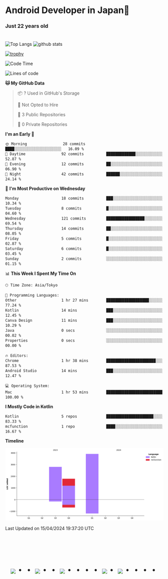 # Android Developer in Japan👋 
### Just 22 years old 
#

<p align="left"> 
  <img alt="Top Langs" height="150px" src="https://github-readme-stats.vercel.app/api/top-langs/?username=batapii&layout=compact&count_private=true&show_icons=true&theme=tokyonight" />
  <img alt="github stats" height="150px" src="https://github-readme-stats.vercel.app/api?username=batapii&count_private=true&show_icons=true&show_icons=true&theme=tokyonight" />
</p>

[![trophy](https://github-profile-trophy.vercel.app/?username=batapii&theme=discord)](https://github.com/ryo-ma/github-profile-trophy)



<!--START_SECTION:waka-->
![Code Time](http://img.shields.io/badge/Code%20Time-39%20hrs%2021%20mins-blue)

![Lines of code](https://img.shields.io/badge/From%20Hello%20World%20I%27ve%20Written-8.5%20thousand%20lines%20of%20code-blue)

**🐱 My GitHub Data** 

> 📦 ? Used in GitHub's Storage 
 > 
> 🚫 Not Opted to Hire
 > 
> 📜 3 Public Repositories 
 > 
> 🔑 0 Private Repositories 
 > 
**I'm an Early 🐤** 

```text
🌞 Morning                28 commits          ████░░░░░░░░░░░░░░░░░░░░░   16.09 % 
🌆 Daytime                92 commits          █████████████░░░░░░░░░░░░   52.87 % 
🌃 Evening                12 commits          ██░░░░░░░░░░░░░░░░░░░░░░░   06.90 % 
🌙 Night                  42 commits          ██████░░░░░░░░░░░░░░░░░░░   24.14 % 
```
📅 **I'm Most Productive on Wednesday** 

```text
Monday                   18 commits          ███░░░░░░░░░░░░░░░░░░░░░░   10.34 % 
Tuesday                  8 commits           █░░░░░░░░░░░░░░░░░░░░░░░░   04.60 % 
Wednesday                121 commits         █████████████████░░░░░░░░   69.54 % 
Thursday                 14 commits          ██░░░░░░░░░░░░░░░░░░░░░░░   08.05 % 
Friday                   5 commits           █░░░░░░░░░░░░░░░░░░░░░░░░   02.87 % 
Saturday                 6 commits           █░░░░░░░░░░░░░░░░░░░░░░░░   03.45 % 
Sunday                   2 commits           ░░░░░░░░░░░░░░░░░░░░░░░░░   01.15 % 
```


📊 **This Week I Spent My Time On** 

```text
🕑︎ Time Zone: Asia/Tokyo

💬 Programming Languages: 
Other                    1 hr 27 mins        ███████████████████░░░░░░   77.24 % 
Kotlin                   14 mins             ███░░░░░░░░░░░░░░░░░░░░░░   12.45 % 
Canva Design             11 mins             ███░░░░░░░░░░░░░░░░░░░░░░   10.29 % 
Java                     0 secs              ░░░░░░░░░░░░░░░░░░░░░░░░░   00.02 % 
Properties               0 secs              ░░░░░░░░░░░░░░░░░░░░░░░░░   00.00 % 

🔥 Editors: 
Chrome                   1 hr 38 mins        ██████████████████████░░░   87.53 % 
Android Studio           14 mins             ███░░░░░░░░░░░░░░░░░░░░░░   12.47 % 

💻 Operating System: 
Mac                      1 hr 53 mins        █████████████████████████   100.00 % 
```

**I Mostly Code in Kotlin** 

```text
Kotlin                   5 repos             █████████████████████░░░░   83.33 % 
mcfunction               1 repo              ████░░░░░░░░░░░░░░░░░░░░░   16.67 % 
```



**Timeline**

![Lines of Code chart](https://raw.githubusercontent.com/batapii/batapii/main/assets/bar_graph.png)


 Last Updated on 15/04/2024 19:37:20 UTC
<!--END_SECTION:waka-->




<!-- --------------------------------- :) ---------------------------------- -->

<br><br><br>

<div align="center">
    <h1>
        <img src="https://user-images.githubusercontent.com/44926913/175852850-3fb6c715-1856-41ff-8c1f-94ce3b03b458.gif">・・
        <img src="https://user-images.githubusercontent.com/44926913/175853109-f8850656-6704-4a8a-bee6-9aca154d929b.gif">・・
        <img src="https://user-images.githubusercontent.com/44926913/175853154-5449d974-975e-44a6-ab84-a86031265e40.gif">・・・・
        <img src="https://user-images.githubusercontent.com/44926913/175853109-f8850656-6704-4a8a-bee6-9aca154d929b.gif">・
        <img src="https://user-images.githubusercontent.com/44926913/175853154-5449d974-975e-44a6-ab84-a86031265e40.gif">・・・・
    </h1>
  </div>
<br><br><br>





<!--
**batapii/batapii** is a ✨ _special_ ✨ repository because its `README.md` (this file) appears on your GitHub profile.

Here are some ideas to get you started:

- 🔭 I’m currently working on ...
- 🌱 I’m currently learning ...
- 👯 I’m looking to collaborate on ...
- 🤔 I’m looking for help with ...
- 💬 Ask me about ...
- 📫 How to reach me: ...
- 😄 Pronouns: ...
- ⚡ Fun fact: ...
-->
